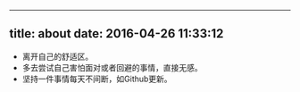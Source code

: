  ---
title: about
date: 2016-04-26 11:33:12
---

- 离开自己的舒适区。
- 多去尝试自己害怕面对或者回避的事情，直接无感。
- 坚持一件事情每天不间断，如Github更新。
